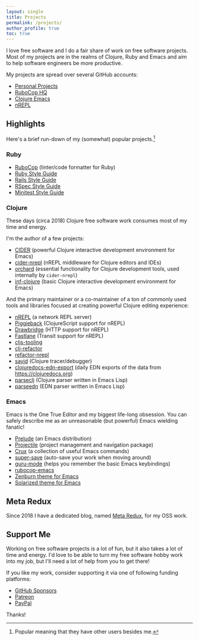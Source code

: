 ```yaml
---
layout: single
title: Projects
permalink: /projects/
author_profile: true
toc: true
---
```


I love free software and I do a fair share of work on free software projects.
Most of my projects are in the realms of Clojure, Ruby and Emacs and aim to
help software engineers be more productive.

My projects are spread over several GitHub accounts:

* [Personal Projects](https://github.com/bbatsov)
* [RuboCop HQ](https://github.com/rubocop)
* [Clojure Emacs](https://github.com/clojure-emacs)
* [nREPL](https://github.com/nrepl)

## Highlights

Here's a brief run-down of my (somewhat) popular projects.[^1]

### Ruby

* [RuboCop](http://rubocop.org) (linter/code formatter for Ruby)
* [Ruby Style Guide](https://github.com/rubocop/ruby-style-guide)
* [Rails Style Guide](https://github.com/rubocop/rails-style-guide)
* [RSpec Style Guide](https://github.com/rubocop/rspec-style-guide)
* [Minitest Style Guide](https://github.com/rubocop/minitest-style-guide)

### Clojure

These days (circa 2018) Clojure free software work consumes most of my
time and energy.

I'm the author of a few projects:

* [CIDER](https://cider.mx) (powerful Clojure interactive development environment for Emacs)
* [cider-nrepl](https://github.com/clojure-emacs/cider-nrepl) (nREPL middleware for Clojure editors and IDEs)
* [orchard](https://github.com/clojure-emacs/orchard) (essential functionality for Clojure development tools, used internally by `cider-nrepl`)
* [inf-clojure](https://github.com/clojure-emacs/inf-clojure) (basic Clojure interactive development environment for Emacs)

And the primary maintainer or a co-maintainer of a ton of commonly
used tools and libraries focused at creating powerful Clojure editing
experience:

* [nREPL](https://nrepl.xyz) (a network REPL server)
* [Piggieback](https://github.com/nrepl/piggieback) (ClojureScript support for nREPL)
* [Drawbridge](https://github.com/nrepl/drawbridge) (HTTP support for nREPL)
* [Fastlane](https://github.com/nrepl/fastlane) (Transit support for nREPL)
* [cljs-tooling](https://github.com/clojure-emacs/cljs-tooling)
* [clj-refactor](https://github.com/clojure-emacs/clj-refactor)
* [refactor-nrepl](https://github.com/clojure-emacs/refactor-nrepl)
* [sayid](https://github.com/clojure-emacs/sayid) (Clojure tracer/debugger)
* [clojuredocs-edn-export](https://clojuredocs-edn.netlify.app/) (daily EDN exports of the data from <https://clojuredocs.org>)
* [parseclj](https://github.com/clojure-emacs/parseclj) (Clojure parser written in Emacs Lisp)
* [parseedn](https://github.com/clojure-emacs/parseedn) (EDN parser written in Emacs Lisp)

### Emacs

Emacs is the One True Editor and my biggest life-long obsession. You can safely describe
me as an unreasonable (but powerful) Emacs wielding fanatic!

* [Prelude](https://github.com/bbatsov/prelude) (an Emacs distribution)
* [Projectile](https://projectile.mx) (project management and navigation package)
* [Crux](https://github.com/bbatsov/crux) (a collection of useful Emacs commands)
* [super-save](https://github.com/bbatsov/super-save) (auto-save your work when moving around)
* [guru-mode](https://github.com/bbatsov/guru-mode) (helps you remember the basic Emacs keybindings)
* [rubocop-emacs](https://github.com/bbatsov/rubocop-emacs)
* [Zenburn theme for Emacs](https://github.com/bbatsov/zenburn-emacs)
* [Solarized theme for Emacs](https://github.com/bbatsov/solarized-emacs)

## Meta Redux

Since 2018 I have a dedicated blog, named [Meta Redux](https://metaredux.com), for my OSS work.

## Support Me

Working on free software projects is a lot of fun, but it also takes a
lot of time and energy. I'd love to be able to turn my free software
hobby work into my job, but I'll need a lot of help from you to get
there!

If you like my work, consider supporting it via one of following funding platforms:

* [GitHub Sponsors](https://github.com/users/bbatsov/sponsorship)
* [Patreon](https://www.patreon.com/bbatsov)
* [PayPal](https://www.paypal.me/bbatsov)

Thanks!

[^1]: Popular meaning that they have other users besides me.
